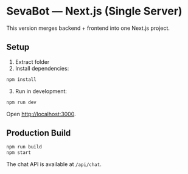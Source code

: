 # SevaBot — Next.js (Single Server)

This version merges backend + frontend into one Next.js project.

## Setup

1. Extract folder
2. Install dependencies:

```bash
npm install
```

3. Run in development:

```bash
npm run dev
```

Open [http://localhost:3000](http://localhost:3000).

## Production Build

```bash
npm run build
npm start
```

The chat API is available at `/api/chat`.

